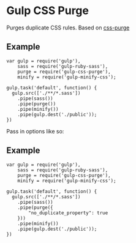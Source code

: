 # Gulp CSS Purge

Purges duplicate CSS rules. Based on [css-purge](https://www.npmjs.org/package/css-purge)

## Example
    var gulp = require('gulp'),
        sass = require('gulp-ruby-sass'),
        purge = require('gulp-css-purge'),
        minify = require('gulp-minify-css');

    gulp.task('default', function() {
      gulp.src(['./**/*.sass'])
        .pipe(sass())
        .pipe(purge())
        .pipe(minify())
        .pipe(gulp.dest('./public'));
    })

Pass in options like so:

## Example
    var gulp = require('gulp'),
        sass = require('gulp-ruby-sass'),
        purge = require('gulp-css-purge'),
        minify = require('gulp-minify-css');

    gulp.task('default', function() {
      gulp.src(['./**/*.sass'])
        .pipe(sass())
        .pipe(purge({
            "no_duplicate_property": true
        }))
        .pipe(minify())
        .pipe(gulp.dest('./public'));
    })

